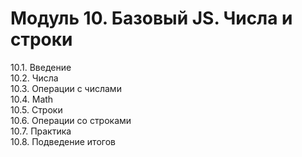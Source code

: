 # Модуль 10. Базовый JS. Числа и строки

10.1. Введение    
10.2. Числа   
10.3. Операции с числами    
10.4. Math    
10.5. Строки    
10.6. Операции со строками    
10.7. Практика    
10.8. Подведение итогов   
